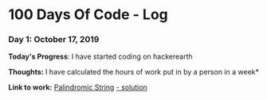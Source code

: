 # 100 Days Of Code - Log

### Day 1: October 17, 2019

**Today's Progress**: I have started coding on hackerearth

**Thoughts:** I have calculated the hours of work put in by a person in a week* 

**Link to work:** [Palindromic String](https://www.geeksforgeeks.org/problems/detect-loop-in-linked-list/1?page=1&category=Linked%20List&sortBy=submissions) [- solution](https://github.com/RajSharma2604/GFG-DSA-PRACTICE/blob/main/Day3/detectLoopLinkedList.cpp)



